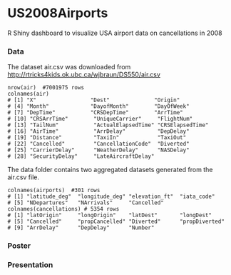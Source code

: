 # US2008Airports
R Shiny dashboard to visualize USA airport data on cancellations in 2008

### Data
The dataset air.csv was downloaded from http://rtricks4kids.ok.ubc.ca/wjbraun/DS550/air.csv
```{r}
nrow(air)  #7001975 rows
colnames(air)
# [1] "X"                 "Dest"              "Origin"           
# [4] "Month"             "DayofMonth"        "DayOfWeek"        
# [7] "DepTime"           "CRSDepTime"        "ArrTime"          
# [10] "CRSArrTime"        "UniqueCarrier"     "FlightNum"        
# [13] "TailNum"           "ActualElapsedTime" "CRSElapsedTime"   
# [16] "AirTime"           "ArrDelay"          "DepDelay"         
# [19] "Distance"          "TaxiIn"            "TaxiOut"          
# [22] "Cancelled"         "CancellationCode"  "Diverted"         
# [25] "CarrierDelay"      "WeatherDelay"      "NASDelay"         
# [28] "SecurityDelay"     "LateAircraftDelay"
```
The data folder contains two aggregated datasets generated from the air.csv file.
```{r}
colnames(airports)  #301 rows
# [1] "latitude_deg"  "longitude_deg" "elevation_ft"  "iata_code"    
# [5] "NDepartures"   "NArrivals"     "Cancelled"   
colnames(cancellations) # 5354 rows
# [1] "latOrigin"     "longOrigin"    "latDest"       "longDest"     
# [5] "Cancelled"     "propCancelled" "Diverted"      "propDiverted" 
# [9] "ArrDelay"      "DepDelay"      "Number" 
```


### Poster


### Presentation
